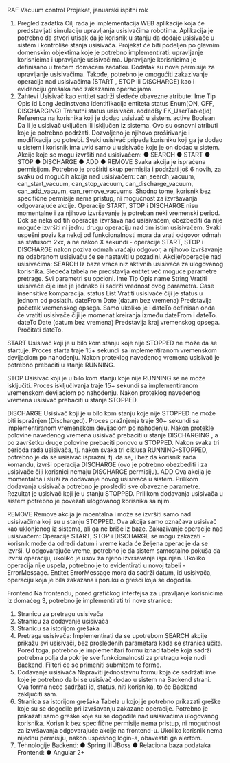 RAF Vacuum control
Projekat, januarski ispitni rok
1.	Pregled zadatka
Cilj rada je implementacija WEB aplikacije koja će predstavljati simulaciju upravljanja usisivačima robotima. Aplikacija je potrebno da stvori utisak da je korisnik u stanju da dodaje usisivače u sistem i kontroliše stanja usisivača.
Projekat će biti podeljen po glavnim domenskim objektima koje je potrebno implementirati: upravljanje korisnicima i upravljanje usisivačima.
Upravljanje korisnicima je definisano u trećem domaćem zadatku. Dodatak su nove permisije za upravljanje usisivačima.
Takođe, potrebno je omogućiti zakazivanje operacija nad usisivačima (START , STOP ili DISCHARGE) kao i evidenciju grešaka nad zakazanim operacijama.
2.	Zahtevi
Usisivač kao entitet sadrži sledeće obavezne atribute:
Ime	Tip	Opis
id	Long	Jedinstvena identifikacija entiteta
status	Enum(ON, OFF, DISCHARGING)	Trenutni status usisivača.
addedBy	FK_UserTable(id)	Referenca na korisnika koji je dodao usisivač u sistem.
active	Boolean	Da li je usisivač uključen ili isključen iz sistema.
Ovo su osnovni atributi koje je potrebno podržati. Dozvoljeno je njihovo proširivanje i modifikacija po potrebi. Svaki usisivač pripada korisniku koji ga je dodao u sistem i korisnik ima uvid samo u usisivače koje je on dodao u sistem.
Akcije koje se mogu izvršiti nad usisivačem:
●	SEARCH
●	START
●	STOP
●	DISCHARGE
●	ADD
●	REMOVE
Svaka akcija je ispraćena permisijom. Potrebno je proširiti skup permisija i podržati još 6 novih, za svaku od mogućih akcija nad usisivačem: can_search_vacuum, can_start_vacuum, can_stop_vacuum, can_discharge_vacuum, can_add_vacuum, can_remove_vacuums. Shodno tome, korisnik bez specifične permisije nema pristup, ni mogućnost za izvršavanja odgovarajuće akcije.
Operacije START, STOP i DISCHARGE nisu momentalne i za njihovo izvršavanje je potreban neki vremenski period. Dok se neka od tih operacija izvršava nad usisivačem, obezbediti da nije moguće izvršiti ni jednu drugu operaciju nad tim istim usisivačem.
Svaki uspešni poziv ka nekoj od funkcionalnosti mora da vrati odgovor odmah sa statusom 2xx, a ne nakon X sekundi - operacije START, STOP i DISCHARGE nakon poziva odmah vraćaju odgovor, a njihovo izvršavanje na odabranom usisivaču će se nastaviti u pozadini.
Akcije/operacije nad usisivačima:
SEARCH
Iz baze vraća niz aktivnih usisivača za ulogovanog korisnika.
Sledeća tabela ne predstavlja entitet već moguće parametre pretrage. Svi parametri su opcioni.
Ime	Tip	Opis
name	String	Vratiti usisivače čije ime je jednako ili sadrži vrednost ovog parametra. Case insensitive komparacija.
status	List<String>	Vratiti usisivače čiji je status u jednom od poslatih.
dateFrom	Date (datum bez vremena)	Predstavlja početak vremenskog opsega.
Samo ukoliko je i dateTo definisan onda će vratiti usisivače čiji je momenat kreiranja između dateFrom i dateTo.
dateTo	Date (datum bez vremena)	Predstavlja kraj vremenskog opsega. Pročitati dateTo.

START
Usisivač koji je u bilo kom stanju koje nije STOPPED ne može da se startuje. Proces starta traje 15+ sekundi sa implementiranom vremenskom devijaciom po nahođenju.
Nakon proteklog navedenog vremena usisivač je potrebno prebaciti u stanje RUNNING.

STOP
Usisivač koji je u bilo kom stanju koje nije RUNNING se ne može isključiti. Proces isključivanja traje 15+ sekundi sa implementiranom vremenskom devijaciom po nahođenju.
Nakon proteklog navedenog vremena usisivač prebaciti u stanje STOPPED.

DISCHARGE
Usisivač koji je u bilo kom stanju koje nije STOPPED ne može biti ispražnjen (Discharged). Proces pražnjenja traje 30+ sekundi sa implementiranom vremenskom devijaciom po nahođenju.
Nakon protekle polovine navedenog vremena usisivač prebaciti u stanje DISCHARGING , a po završetku druge polovine prebaciti ponovo u STOPPED.
Nakon svaka tri perioda rada usisivača, tj. nakon svaka tri ciklusa RUNNING-STOPPED, potrebno je da se usisivač isprazni, tj. da se, i bez da korisnik zada komandu, izvrši operacija DISCHARGE (ovo je potrebno obezbediti i za usisivače čiji korisnici nemaju DISCHARGE permisiju).
ADD
Ova akcija je momentalna i služi za dodavanje novog usisivača u sistem. Prilikom dodavanja usisivača potrebno je proslediti sve obavezne parametre. Rezultat je usisivač koji je u stanju STOPPED. 
Prilikom dodavanja usisivača u sistem potrebno je povezati ulogovanog korisnika sa njim.

REMOVE
Remove akcija je moentalna i može se izvršiti samo nad usisivačima koji su u stanju STOPPED. Ova akcija samo označava usisivač kao uklonjenog iz sistema, ali ga ne briše iz baze.
Zakazivanje operacije nad usisivačem:
Operacije START, STOP i DISCHARGE se mogu zakazati - korisnik može da odredi datum i vreme kada će željena operacije da se izvrši. U odgovarajuće vreme, potrebno je da sistem samostalno pokuša da izvrši operaciju, ukoliko je usov za njeno izvršavanje ispunjen. Ukoliko operacija nije uspela, potrebno je to evidentirati u novoj tabeli - ErrorMessage. Entitet ErrorMessage mora da sadrži datum, id usisivača, operaciju koja je bila zakazana i poruku o grešci koja se dogodila.

Frontend
Na frontendu, pored grafičkog interfejsa za upravljanje korisnicima iz domaćeg 3, potrebno je implementirati tri nove stranice: 
1.	Stranicu za pretragu usisivača
2.	Stranicu za dodavanje usisivača
3.	Stranicu sa istorijom grešaka
1. Pretraga usisivača:
Implementirati da se upotrebom SEARCH akcije prikažu svi usisivači, bez prosleđenih parametara kada se stranica učita. Pored toga, potrebno je implemenitari formu iznad tabele koja sadrži potrebna polja da pokrije sve funkcionalnosti za pretragu koje nudi Backend. Filteri će se primeniti submitom te forme.
2. Dodavanje usisivača
Napraviti jednostavnu formu koja će sadržati ime koje je potrebno da bi se usisivač dodao u sistem na Backend strani. Ova forma neće sadržati id, status, niti korisnika, to će Backend zaključiti sam.
3. Stranica sa istorijom grešaka
Tabela u kojoj je potrebno prikazati greške koje su se dogodile pri izvršavanju zakazane operacije. Potrebno je prikazati samo greške koje su se dogodile nad usisivačima ulogovanog korisnika.
Korisnik bez specifične permisije nema pristup, ni mogućnost za izvršavanja odgovarajuće akcije na frontend-u. 
Ukoliko korisnik nema nijednu permisiju, nakon uspešnog login-a, obavestiti ga alertom. 
3.	Tehnologije
Backend:
●	Spring ili JBoss
●	Relaciona baza podataka
Frontend:
●	Angular 2+

